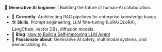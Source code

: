 🔧 **Generative AI Engineer** | Building the future of human-AI collaboration.  
- 🌟 **Currently**: Architecting RAG pipelines for enterprise knowledge bases.  
- 🛠️ **Skills**: Prompt engineering, LLM fine-tuning (LoRA/QLoRA), LangChain, vector DBs, diffusion models.  
- 📝 **Blog**: [How to Build a Self-Improving LLM Agent](link)  
- 🎯 **Passionate about**: Generative AI safety, multimodal systems, and democratizing AI.  
